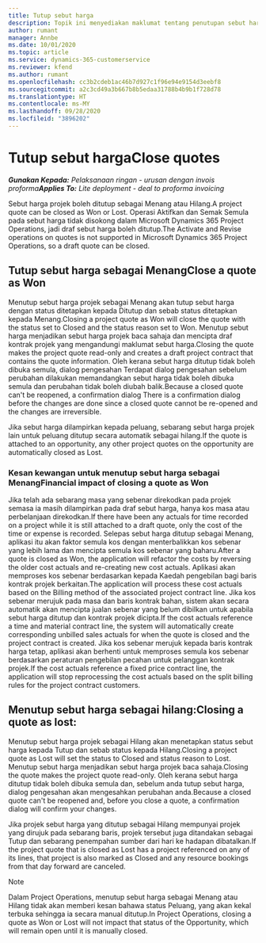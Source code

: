 ```yaml
---
title: Tutup sebut harga
description: Topik ini menyediakan maklumat tentang penutupan sebut harga dalam Project Operations.
author: rumant
manager: Annbe
ms.date: 10/01/2020
ms.topic: article
ms.service: dynamics-365-customerservice
ms.reviewer: kfend
ms.author: rumant
ms.openlocfilehash: cc3b2cdeb1ac46b7d927c1f96e94e9154d3eebf8
ms.sourcegitcommit: a2c3cd49a3b667b8b5edaa31788b4b9b1f728d78
ms.translationtype: HT
ms.contentlocale: ms-MY
ms.lasthandoff: 09/28/2020
ms.locfileid: "3896202"
---
```

# <a name="close-quotes"></a><span data-ttu-id="3bd80-103">Tutup sebut harga</span><span class="sxs-lookup"><span data-stu-id="3bd80-103">Close quotes</span></span> 

<span data-ttu-id="3bd80-104">_**Gunakan Kepada:** Pelaksanaan ringan - urusan dengan invois proforma_</span><span class="sxs-lookup"><span data-stu-id="3bd80-104">_**Applies To:** Lite deployment - deal to proforma invoicing_</span></span>

<span data-ttu-id="3bd80-105">Sebut harga projek boleh ditutup sebagai Menang atau Hilang.</span><span class="sxs-lookup"><span data-stu-id="3bd80-105">A project quote can be closed as Won or Lost.</span></span> <span data-ttu-id="3bd80-106">Operasi Aktifkan dan Semak Semula pada sebut harga tidak disokong dalam Microsoft Dynamics 365 Project Operations, jadi draf sebut harga boleh ditutup.</span><span class="sxs-lookup"><span data-stu-id="3bd80-106">The Activate and Revise operations on quotes is not supported in Microsoft Dynamics 365 Project Operations, so a draft quote can be closed.</span></span>

## <a name="close-a-quote-as-won"></a><span data-ttu-id="3bd80-107">Tutup sebut harga sebagai Menang</span><span class="sxs-lookup"><span data-stu-id="3bd80-107">Close a quote as Won</span></span>

<span data-ttu-id="3bd80-108">Menutup sebut harga projek sebagai Menang akan tutup sebut harga dengan status ditetapkan kepada Ditutup dan sebab status ditetapkan kepada Menang.</span><span class="sxs-lookup"><span data-stu-id="3bd80-108">Closing a project quote as Won will close the quote with the status set to Closed and the status reason set to Won.</span></span> <span data-ttu-id="3bd80-109">Menutup sebut harga menjadikan sebut harga projek baca sahaja dan mencipta draf kontrak projek yang mengandungi maklumat sebut harga.</span><span class="sxs-lookup"><span data-stu-id="3bd80-109">Closing the quote makes the project quote read-only and creates a draft project contract that contains the quote information.</span></span> <span data-ttu-id="3bd80-110">Oleh kerana sebut harga ditutup tidak boleh dibuka semula, dialog pengesahan Terdapat dialog pengesahan sebelum perubahan dilakukan memandangkan sebut harga tidak boleh dibuka semula dan perubahan tidak boleh diubah balik.</span><span class="sxs-lookup"><span data-stu-id="3bd80-110">Because a closed quote can't be reopened, a confirmation dialog There is a confirmation dialog before the changes are done since a closed quote cannot be re-opened and the changes are irreversible.</span></span>

<span data-ttu-id="3bd80-111">Jika sebut harga dilampirkan kepada peluang, sebarang sebut harga projek lain untuk peluang ditutup secara automatik sebagai hilang.</span><span class="sxs-lookup"><span data-stu-id="3bd80-111">If the quote is attached to an opportunity, any other project quotes on the opportunity are automatically closed as Lost.</span></span>

### <a name="financial-impact-of-closing-a-quote-as-won"></a><span data-ttu-id="3bd80-112">Kesan kewangan untuk menutup sebut harga sebagai Menang</span><span class="sxs-lookup"><span data-stu-id="3bd80-112">Financial impact of closing a quote as Won</span></span>

<span data-ttu-id="3bd80-113">Jika telah ada sebarang masa yang sebenar direkodkan pada projek semasa ia masih dilampirkan pada draf sebut harga, hanya kos masa atau perbelanjaan direkodkan.</span><span class="sxs-lookup"><span data-stu-id="3bd80-113">If there have been any actuals for time recorded on a project while it is still attached to a draft quote, only the cost of the time or expense is recorded.</span></span> <span data-ttu-id="3bd80-114">Selepas sebut harga ditutup sebagai Menang, aplikasi itu akan faktor semula kos dengan menterbalikkan kos sebenar yang lebih lama dan mencipta semula kos sebenar yang baharu.</span><span class="sxs-lookup"><span data-stu-id="3bd80-114">After a quote is closed as Won, the application will refactor the costs by reversing the older cost actuals and re-creating new cost actuals.</span></span> <span data-ttu-id="3bd80-115">Aplikasi akan memproses kos sebenar berdasarkan kepada Kaedah pengebilan bagi baris kontrak projek berkaitan.</span><span class="sxs-lookup"><span data-stu-id="3bd80-115">The application will process these cost actuals based on the Billing method of the associated project contract line.</span></span> <span data-ttu-id="3bd80-116">Jika kos sebenar merujuk pada masa dan baris kontrak bahan, sistem akan secara automatik akan mencipta jualan sebenar yang belum dibilkan untuk apabila sebut harga ditutup dan kontrak projek dicipta.</span><span class="sxs-lookup"><span data-stu-id="3bd80-116">If the cost actuals reference a time and material contract line, the system will automatically create corresponding unbilled sales actuals for when the quote is closed and the project contract is created.</span></span> <span data-ttu-id="3bd80-117">Jika kos sebenar merujuk kepada baris kontrak harga tetap, aplikasi akan berhenti untuk memproses semula kos sebenar berdasarkan peraturan pengebilan pecahan untuk pelanggan kontrak projek.</span><span class="sxs-lookup"><span data-stu-id="3bd80-117">If the cost actuals reference a fixed price contract line, the application will stop reprocessing the cost actuals based on the split billing rules for the project contract customers.</span></span>

## <a name="closing-a-quote-as-lost"></a><span data-ttu-id="3bd80-118">Menutup sebut harga sebagai hilang:</span><span class="sxs-lookup"><span data-stu-id="3bd80-118">Closing a quote as lost:</span></span>

<span data-ttu-id="3bd80-119">Menutup sebut harga projek sebagai Hilang akan menetapkan status sebut harga kepada Tutup dan sebab status kepada Hilang.</span><span class="sxs-lookup"><span data-stu-id="3bd80-119">Closing a project quote as Lost will set the status to Closed and status reason to Lost.</span></span> <span data-ttu-id="3bd80-120">Menutup sebut harga menjadikan sebut harga projek baca sahaja.</span><span class="sxs-lookup"><span data-stu-id="3bd80-120">Closing the quote makes the project quote read-only.</span></span> <span data-ttu-id="3bd80-121">Oleh kerana sebut harga ditutup tidak boleh dibuka semula dan, sebelum anda tutup sebut harga, dialog pengesahan akan mengesahkan perubahan anda.</span><span class="sxs-lookup"><span data-stu-id="3bd80-121">Because a closed quote can't be reopened and, before you close a quote, a confirmation dialog will confirm your changes.</span></span>

<span data-ttu-id="3bd80-122">Jika projek sebut harga yang ditutup sebagai Hilang mempunyai projek yang dirujuk pada sebarang baris, projek tersebut juga ditandakan sebagai Tutup dan sebarang penempahan sumber dari hari ke hadapan dibatalkan.</span><span class="sxs-lookup"><span data-stu-id="3bd80-122">If the project quote that is closed as Lost has a project referenced on any of its lines, that project is also marked as Closed and any resource bookings from that day forward are canceled.</span></span>

> [!NOTE]
> <span data-ttu-id="3bd80-123">Dalam Project Operations, menutup sebut harga sebagai Menang atau Hilang tidak akan memberi kesan bahawa status Peluang, yang akan kekal terbuka sehingga ia secara manual ditutup.</span><span class="sxs-lookup"><span data-stu-id="3bd80-123">In Project Operations, closing a quote as Won or Lost will not impact that status of the Opportunity, which will remain open until it is manually closed.</span></span>
